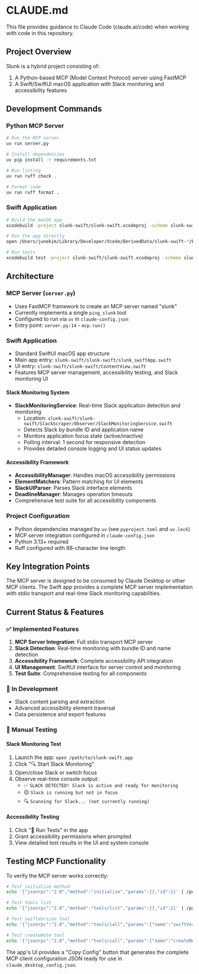 # CLAUDE.md

This file provides guidance to Claude Code (claude.ai/code) when working with code in this repository.

## Project Overview

Slunk is a hybrid project consisting of:
1. A Python-based MCP (Model Context Protocol) server using FastMCP
2. A Swift/SwiftUI macOS application with Slack monitoring and accessibility features

## Development Commands

### Python MCP Server

```bash
# Run the MCP server
uv run server.py

# Install dependencies
uv pip install -r requirements.txt

# Run linting
uv run ruff check .

# Format code
uv run ruff format .
```

### Swift Application

```bash
# Build the macOS app
xcodebuild -project slunk-swift/slunk-swift.xcodeproj -scheme slunk-swift build

# Run the app directly
open /Users/junekim/Library/Developer/Xcode/DerivedData/slunk-swift-*/Build/Products/Debug/slunk-swift.app

# Run tests
xcodebuild test -project slunk-swift/slunk-swift.xcodeproj -scheme slunk-swift
```

## Architecture

### MCP Server (`server.py`)
- Uses FastMCP framework to create an MCP server named "slunk"
- Currently implements a single `ping_slunk` tool
- Configured to run via `uv` in `claude-config.json`
- Entry point: `server.py:14` - `mcp.run()`

### Swift Application
- Standard SwiftUI macOS app structure
- Main app entry: `slunk-swift/slunk-swift/slunk_swiftApp.swift`
- UI entry: `slunk-swift/slunk-swift/ContentView.swift`
- Features MCP server management, accessibility testing, and Slack monitoring UI

#### Slack Monitoring System
- **SlackMonitoringService**: Real-time Slack application detection and monitoring
  - Location: `slunk-swift/slunk-swift/SlackScraper/Observer/SlackMonitoringService.swift`
  - Detects Slack by bundle ID and application name
  - Monitors application focus state (active/inactive)
  - Polling interval: 1 second for responsive detection
  - Provides detailed console logging and UI status updates

#### Accessibility Framework
- **AccessibilityManager**: Handles macOS accessibility permissions
- **ElementMatchers**: Pattern matching for UI elements
- **SlackUIParser**: Parses Slack interface elements
- **DeadlineManager**: Manages operation timeouts
- Comprehensive test suite for all accessibility components

### Project Configuration
- Python dependencies managed by `uv` (see `pyproject.toml` and `uv.lock`)
- MCP server integration configured in `claude-config.json`
- Python 3.13+ required
- Ruff configured with 88-character line length

## Key Integration Points

The MCP server is designed to be consumed by Claude Desktop or other MCP clients. The Swift app provides a complete MCP server implementation with stdio transport and real-time Slack monitoring capabilities.

## Current Status & Features

### ✅ Implemented Features
1. **MCP Server Integration**: Full stdio transport MCP server
2. **Slack Detection**: Real-time monitoring with bundle ID and name detection
3. **Accessibility Framework**: Complete accessibility API integration
4. **UI Management**: SwiftUI interface for server control and monitoring
5. **Test Suite**: Comprehensive testing for all components

### 🚧 In Development
- Slack content parsing and extraction
- Advanced accessibility element traversal
- Data persistence and export features

### 🔧 Manual Testing

#### Slack Monitoring Test
1. Launch the app: `open /path/to/slunk-swift.app`
2. Click "🔍 Start Slack Monitoring"
3. Open/close Slack or switch focus
4. Observe real-time console output:
   - ✅ `SLACK DETECTED! Slack is active and ready for monitoring`
   - 🟡 `Slack is running but not in focus`
   - 🔍 `Scanning for Slack... (not currently running)`

#### Accessibility Testing
1. Click "🧪 Run Tests" in the app
2. Grant accessibility permissions when prompted
3. View detailed test results in the UI and system console

## Testing MCP Functionality

To verify the MCP server works correctly:

```bash
# Test initialize method
echo '{"jsonrpc":"2.0","method":"initialize","params":{},"id":1}' | /path/to/slunk-swift.app/Contents/MacOS/slunk-swift

# Test tools list
echo '{"jsonrpc":"2.0","method":"tools/list","params":{},"id":2}' | /path/to/slunk-swift.app/Contents/MacOS/slunk-swift

# Test swiftVersion tool
echo '{"jsonrpc":"2.0","method":"tools/call","params":{"name":"swiftVersion","arguments":{}},"id":3}' | /path/to/slunk-swift.app/Contents/MacOS/slunk-swift

# Test createNote tool
echo '{"jsonrpc":"2.0","method":"tools/call","params":{"name":"createNote","arguments":{"title":"Test","content":"Hello World"}},"id":4}' | /path/to/slunk-swift.app/Contents/MacOS/slunk-swift
```

The app's UI provides a "Copy Config" button that generates the complete MCP client configuration JSON ready for use in `claude_desktop_config.json`.